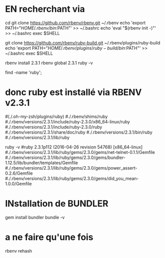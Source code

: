 # EN recherchant via
cd
git clone https://github.com/rbenv/rbenv.git ~/.rbenv
echo 'export PATH="$HOME/.rbenv/bin:$PATH"' >> ~/.bashrc
echo 'eval "$(rbenv init -)"' >> ~/.bashrc
exec $SHELL

git clone https://github.com/rbenv/ruby-build.git ~/.rbenv/plugins/ruby-build
echo 'export PATH="$HOME/.rbenv/plugins/ruby-build/bin:$PATH"' >> ~/.bashrc
exec $SHELL

rbenv install 2.3.1
rbenv global 2.3.1
ruby -v


find -name 'ruby';
# donc ruby est installé via RBENV v2.3.1
#(./.oh-my-zsh/plugins/ruby)
#./.rbenv/shims/ruby
#./.rbenv/versions/2.3.1/include/ruby-2.3.0/x86_64-linux/ruby
#./.rbenv/versions/2.3.1/include/ruby-2.3.0/ruby
#./.rbenv/versions/2.3.1/share/doc/ruby
#./.rbenv/versions/2.3.1/bin/ruby
#./.rbenv/versions/2.3.1/lib/ruby


ruby -v
#ruby 2.3.1p112 (2016-04-26 revision 54768) [x86_64-linux]
#./.rbenv/versions/2.3.1/lib/ruby/gems/2.3.0/gems/net-telnet-0.1.1/Gemfile
#./.rbenv/versions/2.3.1/lib/ruby/gems/2.3.0/gems/bundler-1.12.5/lib/bundler/templates/Gemfile
#./.rbenv/versions/2.3.1/lib/ruby/gems/2.3.0/gems/power_assert-0.2.6/Gemfile
#./.rbenv/versions/2.3.1/lib/ruby/gems/2.3.0/gems/did_you_mean-1.0.0/Gemfile

# INstallation de BUNDLER
gem install bundler
bundle -v
# a ne faire qu'une fois
rbenv rehash
